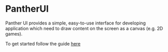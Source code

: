 # PantherUI

Panther UI provides a simple, easy-to-use interface for developing application which need to draw content on the screen as a canvas (e.g. 2D games).

To get started follow the guide [here](getting_started)
